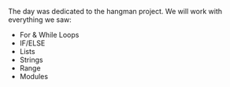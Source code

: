 The day was dedicated to the hangman project.
We will work with everything we saw:
- For & While Loops
- IF/ELSE
- Lists
- Strings
- Range
- Modules